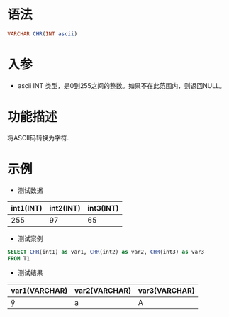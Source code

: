 # 语法

```sql
VARCHAR CHR(INT ascii)
```

# 入参

- ascii INT 类型，是0到255之间的整数。如果不在此范围内，则返回NULL。

# 功能描述

将ASCII码转换为字符.

# 示例

- 测试数据

| int1(INT) | int2(INT) | int3(INT) | 
|-----------|-----------|-----------| 
| 255       | 97        | 65        |

- 测试案例

```sql
SELECT CHR(int1) as var1, CHR(int2) as var2, CHR(int3) as var3
FROM T1
```

- 测试结果

| var1(VARCHAR) | var2(VARCHAR) | var3(VARCHAR) | 
|---------------|---------------|---------------|
| ÿ             | a             | A             |


